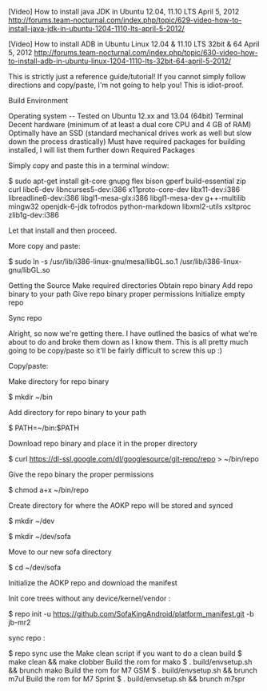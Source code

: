 
[Video] How to install java JDK in Ubuntu 12.04, 11.10 LTS April 5, 2012
http://forums.team-nocturnal.com/index.php/topic/629-video-how-to-install-java-jdk-in-ubuntu-1204-1110-lts-april-5-2012/


[Video] How to install ADB in Ubuntu Linux 12.04 & 11.10 LTS 32bit & 64 April 5, 2012
http://forums.team-nocturnal.com/index.php/topic/630-video-how-to-install-adb-in-ubuntu-linux-1204-1110-lts-32bit-64-april-5-2012/

This is strictly just a reference guide/tutorial! If you cannot simply follow directions and copy/paste, I'm not going to help you! This is idiot-proof.

Build Environment

Operating system -- Tested on Ubuntu 12.xx and 13.04 (64bit)
Terminal
Decent hardware (minimum of at least a dual core CPU and 4 GB of RAM)
Optimally have an SSD (standard mechanical drives work as well but slow down the process drastically)
Must have required packages for building installed, I will list them further down
Required Packages

Simply copy and paste this in a terminal window:

$ sudo apt-get install git-core gnupg flex bison gperf build-essential zip curl libc6-dev libncurses5-dev:i386 x11proto-core-dev libx11-dev:i386 libreadline6-dev:i386 libgl1-mesa-glx:i386 libgl1-mesa-dev g++-multilib mingw32 openjdk-6-jdk tofrodos python-markdown libxml2-utils xsltproc zlib1g-dev:i386

Let that install and then proceed.

More copy and paste:

$ sudo ln -s /usr/lib/i386-linux-gnu/mesa/libGL.so.1 /usr/lib/i386-linux-gnu/libGL.so

Getting the Source
Make required directories
Obtain repo binary
Add repo binary to your path
Give repo binary proper permissions
Initialize empty repo

Sync repo

Alright, so now we're getting there. I have outlined the basics of what we're about to do and broke them down as I know them. This is all pretty much going to be copy/paste so it'll be fairly difficult to screw this up :)

Copy/paste:

Make directory for repo binary

$ mkdir ~/bin

Add directory for repo binary to your path

$ PATH=~/bin:$PATH

Download repo binary and place it in the proper directory

$ curl https://dl-ssl.google.com/dl/googlesource/git-repo/repo > ~/bin/repo

Give the repo binary the proper permissions

$ chmod a+x ~/bin/repo

Create directory for where the AOKP repo will be stored and synced

$ mkdir ~/dev

$ mkdir ~/dev/sofa

Move to our new sofa directory

$ cd ~/dev/sofa

Initialize the AOKP repo and download the manifest

Init core trees without any device/kernel/vendor :

$ repo init -u https://github.com/SofaKingAndroid/platform_manifest.git -b jb-mr2

sync repo :

$ repo sync
use the Make clean script if you want to do a clean build
$ make clean && make clobber
Build the rom for mako
$ . build/envsetup.sh && brunch mako
Build the rom for M7 GSM
$ . build/envsetup.sh && brunch m7ul
Build the rom for M7 Sprint
$ . build/envsetup.sh && brunch m7spr
